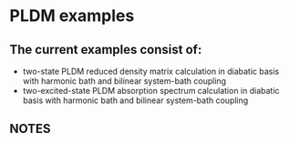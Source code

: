 # PLDM examples

The current examples consist of:
---------------------------------------

* two-state PLDM reduced density matrix calculation in diabatic basis with harmonic bath and bilinear system-bath coupling
* two-excited-state PLDM absorption spectrum calculation in diabatic basis with harmonic bath and bilinear system-bath coupling

NOTES
---


